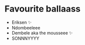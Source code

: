 # Favourite ballaass

* Eriksen :sparkles:
* Ndombeeleee
* Dembele aka the mousseee :sparkles:
* SONNNYYYY
